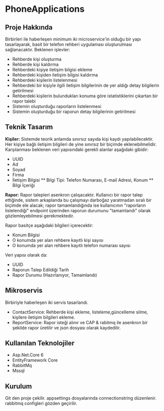 # PhoneApplications
 
## Proje Hakkında

Birbirleri ile haberleşen minimum iki microservice'in olduğu bir yapı tasarlayarak, basit bir telefon rehberi uygulaması oluşturulması sağlanacaktır.
Beklenen işlevler:
* Rehberde kişi oluşturma
* Rehberde kişi kaldırma
* Rehberdeki kişiye iletişim bilgisi ekleme
* Rehberdeki kişiden iletişim bilgisi kaldırma
* Rehberdeki kişilerin listelenmesi
* Rehberdeki bir kişiyle ilgili iletişim bilgilerinin de yer aldığı detay bilgilerin 
getirilmesi
* Rehberdeki kişilerin bulundukları konuma göre istatistiklerini çıkartan bir rapor 
talebi
* Sistemin oluşturduğu raporların listelenmesi
* Sistemin oluşturduğu bir raporun detay bilgilerinin getirilmesi
## Teknik Tasarım
**Kişiler:** Sistemde teorik anlamda sınırsız sayıda kişi kaydı yapılabilecektir. Her kişiye 
bağlı iletişim bilgileri de yine sınırsız bir biçimde eklenebilmelidir.
Karşılanması beklenen veri yapısındaki gerekli alanlar aşağıdaki gibidir:
* UUID
* Ad
* Soyad
* Firma
* İletişim Bilgisi
**  Bilgi Tipi: Telefon Numarası, E-mail Adresi, Konum
**  Bilgi İçeriği

**Rapor:** Rapor talepleri asenkron çalışacaktır. Kullanıcı bir rapor talep ettiğinde, sistem 
arkaplanda bu çalışmayı darboğaz yaratmadan sıralı bir biçimde ele alacak; rapor 
tamamlandığında ise kullanıcının "raporların listelendiği" endpoint üzerinden raporun 
durumunu "tamamlandı" olarak gözlemleyebilmesi gerekmektedir.

Rapor basitçe aşağıdaki bilgileri içerecektir:
- Konum Bilgisi
- O konumda yer alan rehbere kayıtlı kişi sayısı
- O konumda yer alan rehbere kayıtlı telefon numarası sayısı

Veri yapısı olarak da:
- UUID
- Raporun Talep Edildiği Tarih
- Rapor Durumu (Hazırlanıyor, Tamamlandı)

## Mikroservis
 Birbiriyle haberleşen iki servis tasarlandı.
* ContactService: Rehberde kişi ekleme, listeleme,güncelleme silme, kişilere iletişim bilgileri ekleme.
* ReportService: Rapor isteği alınır ve CAP & rabitmq ile asenkron bir şekilde rapor üretilir ve json dosyası olarak kaydedilir.  
## Kullanılan Teknolojiler
- Asp.Net.Core 6
- EntityFramework Core
- RabbitMq
- Mssql

## Kurulum
Git den proje çekilir.
appsettings dosyalarında connectionstring düzenlenir. rabbitmq configleri gözden geçirilir. 
